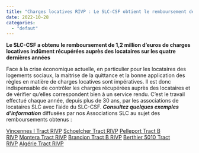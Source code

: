 ```yaml
---
title: "Charges locatives RIVP : Le SLC-CSF obtient le remboursement de 1,2 million d’euros"
date: 2022-10-28
categories: 
  - "defaut"
---
```


**Le SLC-CSF a obtenu le remboursement de 1,2 million d’euros de charges locatives indûment récupérées auprès des locataires sur les quatre dernières années**

Face à la crise économique actuelle, en particulier pour les locataires des logements sociaux, la maitrise de la quittance et la bonne application des règles en matière de charges locatives sont impératives. Il est donc indispensable de contrôler les charges récupérées auprès des locataires et de vérifier qu’elles correspondent bien à un service rendu. C’est le travail effectué chaque année, depuis plus de 30 ans, par les associations de locataires SLC avec l’aide du SLC-CSF. _**Consultez quelques exemples d’information**_ diffusées par nos Associations SLC au sujet des remboursements obtenus :

[Vincennes I Tract RIVP](/uploads/Vincennes-I-Tract-RIVP-remb-.pdf) [Schoelcher Tract RIVP](/uploads/Schoelcher-Tract-RIVP-remb-.pdf) [Pelleport Tract B RIVP](/uploads/Pelleport-Tract-B-RIVP-remb-.4-ans.pdf) [Montera Tract RIVP](/uploads/Montera-Tract-RIVP-remb-.pdf) [Brancion Tract B RIVP](/uploads/Brancion-Tract-B-RIVP-remb-.4-ans.pdf) [Berthier 5010 Tract RIVP](/uploads/Berthier-5010-Tract-RIVP-remb-.pdf) [Algérie Tract RIVP](/uploads/Algérie-Tract-B-RIVP-remb-.4-ans.pdf)
